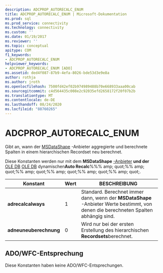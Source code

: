 ```yaml
---
description: ADCPROP_AUTORECALC_ENUM
title: ADCPROP_AUTORECALC_ENUM | Microsoft-Dokumentation
ms.prod: sql
ms.prod_service: connectivity
ms.technology: connectivity
ms.custom: ''
ms.date: 01/19/2017
ms.reviewer: ''
ms.topic: conceptual
apitype: COM
f1_keywords:
- ADCPROP_AUTORECALC_ENUM
helpviewer_keywords:
- ADCPROP_AUTORECALC_ENUM [ADO]
ms.assetid: ded4f087-87b9-4efa-8026-bde53d3e9e8a
author: rothja
ms.author: jroth
ms.openlocfilehash: 7500fd42ef02b974989488b70e668933aaa00cab
ms.sourcegitcommit: c4d564435c008e2c92035efd2658172f20f07b2b
ms.translationtype: MT
ms.contentlocale: de-DE
ms.lasthandoff: 08/24/2020
ms.locfileid: "88760265"
---
```

# <a name="adcprop_autorecalc_enum"></a>ADCPROP_AUTORECALC_ENUM
Gibt an, wann der [MSDataShape](../../guide/appendixes/microsoft-data-shaping-service-for-ole-db-ado-service-provider.md) -Anbieter aggregierte und berechnete Spalten in einem hierarchischen Recordset neu berechnet.  
  
 Diese Konstanten werden nur mit dem **MSDataShape** [-Anbieter](./ado-dynamic-property-index.md) **und der** [OLE DB](../../guide/appendixes/microsoft-data-shaping-service-for-ole-db-ado-service-provider.md) [OLE DB](../../guide/appendixes/microsoft-cursor-service-for-ole-db-ado-service-component.md) dynamischen**Auto Recalc**%%% amp; quot;%% amp; quot;%% amp; quot;%% amp; quot;%% amp; quot;%% amp; quot;.  
  
|Konstant|Wert|BESCHREIBUNG|  
|--------------|-----------|-----------------|  
|**adrecalcalways**|1|Standard. Berechnet immer dann, wenn der **MSDataShape** -Anbieter Werte bestimmt, von denen die berechneten Spalten abhängig sind.|  
|**adneuneuberechnung**|0|Wird nur bei der ersten Erstellung des hierarchischen **Recordsets**berechnet.|  
  
## <a name="adowfc-equivalent"></a>ADO/WFC-Entsprechung  
 Diese Konstanten haben keine ADO/WFC-Entsprechungen.